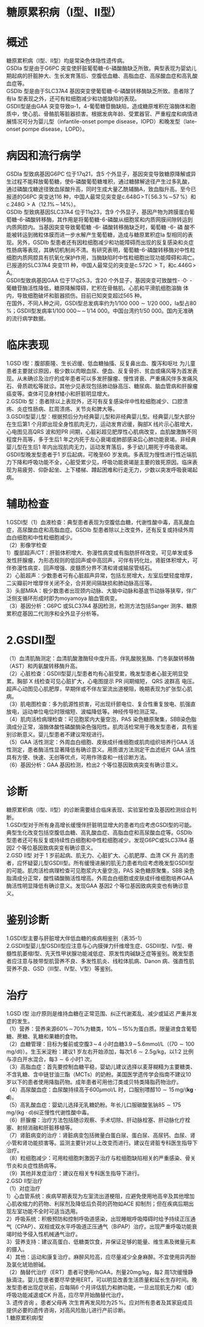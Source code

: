 # 糖原累积病（Ⅰ型、Ⅱ型）  
# 概述  
糖原累积病（Ⅰ型、Ⅱ型）均是常染色体隐性遗传病。  
GSDⅠa 型是由于G6PC 突变使肝脏葡萄糖-6-磷酸酶缺乏所致。典型表现为婴幼儿期起病的肝脏肿大、生长发育落后、空腹低血糖、高脂血症、高尿酸血症和高乳酸血症等。  
GSDⅠb 型是由于SLC37A4 基因突变使葡萄糖-6-磷酸转移酶缺乏所致。患者除了有Ⅰa 型表现之外，还可有粒细胞减少和功能缺陷的表现。  
GSDⅡ型是由GAA 突变导致α-1，4-葡萄糖苷酶缺陷，造成糖原堆积在溶酶体和胞质中，使心肌、骨骼肌等脏器损害。根据发病年龄、受累器官、严重程度和病情进展情况可分为婴儿型（infantile-onset pompe disease，IOPD）和晚发型（late-onset pompe disease，LOPD）。  
# 病因和流行病学  
GSDⅠa 型致病基因G6PC 位于17q21，含5 个外显子，基因突变导致糖原降解或异生过程不能释放葡萄糖，使6-磷酸葡萄糖堆积，通过糖酵解途径产生过多乳酸，通过磷酸戊糖途径致血尿酸升高，同时生成大量乙酰辅酶A，致血脂升高。至今已报道的G6PC 突变达116 种，中国人最常见突变是$\mathrm{c}.648\mathrm{G}\!>\!\mathrm{T}(\,56.3\,\%\!\sim$$57\,\%$）和$\mathrm{c}.248\mathrm{G}{>}\mathrm{A}$（$12.1\%\!\sim\!14\%$）。  
GSDⅠb 型致病基因SLC37A4 位于11q23，含9 个外显子，基因产物为跨膜蛋白葡萄糖-6-磷酸转移酶，其作用是将葡萄糖-6-磷酸从细胞浆和内质网膜间隙转运到内质网腔内。当基因突变导致葡萄糖 -6- 磷酸转移酶缺乏时，葡萄糖 -6- 磷 酸不能被转运到微粒体膜而进一步水解产生葡萄糖，造成与糖原累积症Ⅰa 型相同的表现。另外，GSDⅠb 型患者还有因粒细胞减少和功能障碍而出现的反复感染和炎症性肠病等表现，其确切机制尚不清。有研究表明，葡萄糖-6-磷酸转移酶对中性粒细胞内质网腔具有抗氧化保护作用，当酶缺陷时中性粒细胞出现功能障碍和凋亡。已报道的SLC37A4 突变111 种，中国人最常见的突变是$\mathrm{c}.572\mathrm{C}{>}\mathrm{T}$，和$\mathrm{c.446G\!>\!A}$。  
GSDⅡ型致病基因GAA 位于17q25.3，含20 个外显子，基因突变可致酸性- $\cdot0\cdot$ - 葡糖苷酶活性降低，糖原降解障碍，贮积在骨骼肌、心肌和平滑肌细胞溶酶 体内，导致细胞破坏和脏器损伤。目前已知突变超过565 种。  
在国外，不同人种之间，GSDⅠ型总发病率约为$1/100\ 000{\sim}1/20\ 000$，Ⅰa型占$80\,\%$；GSDⅡ型发病率$1/100\;000{\sim}\!\sim\!1/14\;000$。中国台湾约1/50 000。国内无准确的流行病学数据。  
# 临床表现  
1.GSD Ⅰ型：腹部膨隆、生长迟缓、低血糖抽搐、反复鼻出血、腹泻和呕吐 为儿童患者主要就诊原因，极少数以肉眼血尿、便血、反复骨折、贫血或痛风等为首发表现。从未确诊及治疗的成年患者可以多发肝腺瘤、慢性肾衰、严重痛风伴多发痛风石、骨质疏松等就诊。其他少见表现包括肺动脉高压、糖尿病、脑血管病和肝腺瘤癌变等。查体可见身材矮小和肝脏明显增大。  
2.GSDⅠb 型：患者除以上表现外，还可有反复感染伴中性粒细胞减少、口腔溃疡、炎症性肠病、肛周溃疡、关节炎和脾大等。  
3.GSDⅡ型婴儿型：根据预后分为经典婴儿型和非经典婴儿型。经典婴儿型大部分在生后第1 个月即出现全身性肌肉无力，运动发育迟缓，胸部X 线片示心脏增大，心电图见高QRS 波和短PR 间期，心脏彩超见肥厚性心肌病改变，血肌酸激酶不同程度升高等，多于生后1 年之内死于左心衰竭或肺部感染后心肺功能衰竭。非经典婴儿型在生后1 年内出现肌肉无力，运动发育落后，多于幼儿期死于呼吸衰竭。  
GSDⅡ型晚发型患者于1 岁后起病，可晚至60 岁发病。多表现为慢性进行性近端肌力下降和呼吸功能不全，心脏受累少见，呼吸功能衰竭是主要的致死原因。临床表现为易疲劳、仰卧起坐、上下楼梯、蹲起困难和行走无力，少数以突发呼吸衰竭起病。  
# 辅助检查  
1.GSDⅠ型（1）血液检查：典型患者表现为空腹低血糖，代谢性酸中毒，高乳酸血症，高尿酸血症和高脂血症。GSDⅠb 型患者除以上改变外，还有反复或持续外周血白细胞和中性粒细胞减少。  
（2）影像学检查  
1）腹部超声/CT：肝脏体积增大、弥漫性病变或有脂肪肝样改变。可见单发或多发性肝腺瘤，为形态规则的低回声或中高回声，可伴有钙化灶。肾脏体积增大，可伴弥漫性病变、回声增强、皮髓质分界不清和肾或输尿管结石。  
2）心脏超声：少数患者可有心脏超声异常，包括左房增大，左室后壁轻度增厚，二尖瓣前叶增厚伴关闭不全，合并房间隔缺损和肺动脉高压等。  
3）头部MRA：极少数患者出现颈内动脉、大脑中动脉和基底节动脉等狭窄，伴广泛侧支循环形成时即为moyamoya 脑血管病变。  
（3）基因分析：G6PC 或SLC37A4 基因检测，检测方法包括Sanger 测序、糖原累积症基因二代测序和全外显子分析等。  
# 2.GSDⅡ型  
（1）血清肌酶测定：血清肌酸激酶轻中度升高，伴乳酸脱氢酶、门冬氨酸转移酶（AST）和丙氨酸转移酶升高。  
（2）心脏检查：GSDⅡ型婴儿型患者均有心脏受累，晚发型患者心脏无明显受累。胸部 X  线检查可见心脏扩大，心电图提示 PR  间期缩短， QRS  波群高 电压。超声心动图见心肌肥厚，早期伴或不伴左室流出道梗阻，晚期表现为扩张型心肌病。  
（3）肌电图检查：多为肌源性损害，可出现纤颤电位、复合性重复放电、肌强直放电，运动单位电位时限缩短、波幅降低等。神经传导检测正常。  
（4）肌肉活检病理检查：可见胞浆内大量空泡，PAS 染色糖原聚集，SBB染色脂滴成分正常，溶酶体酸性磷酸酶染色强阳性。肌肉活检常用于晚发型患者，具有鉴别诊断意义。婴儿型患者不建议常规进行。  
（5）GAA 活性测定：外周血白细胞、皮肤成纤维细胞或肌肉组织培养行GAA  活性测定，患者酶活性显著降低有确诊意义。用质谱方法测定干血滤纸片 GAA 活性具有方便、快速、无创等优点，可用作筛查和一线诊断方法。  
（6）基因分析：GAA 基因检测，检出2 个等位基因致病突变有确诊意义。  
# 诊断  
糖原累积病（Ⅰ型、Ⅱ型）的诊断需要结合临床表现、实验室检查及基因检测综合判断。  
1.GSDⅠ型对于所有身高增长缓慢伴肝脏明显增大的患者均应考虑GSDⅠ型的可能。典型生化改变包括空腹低血糖、高乳酸血症、高脂血症和高尿酸血症等。GSDⅠb 型患者还可有反复或持续性白细胞和中性粒细胞减少。发现G6PC或SLC37A4 基因2 个等位基因致病突变有确诊意义。  
2.GSD Ⅱ型 对于 1  岁前起病、肌无力、心脏扩大、心肌肥厚、血清 CK  升 高的患者，应怀疑婴儿型GSDⅡ型。所有缓慢进展的肌无力患者均应考虑晚发型GSDⅡ型的可能。肌肉活检病理检查可见胞浆内大量空泡，PAS 染色糖原聚集，SBB 染色脂滴成分正常，酸性磷酸酶活性增高。外周血白细胞或皮肤成纤维细胞培养GAA 酶活性明显降低有确诊意义。发现GAA 基因2 个等位基因致病突变也有确诊意义。  
# 鉴别诊断  
1.GSDⅠ型主要与肝脏增大伴低血糖的疾病相鉴别（表35-1）  
2.GSDⅡ型婴儿型GSDⅡ型应注意与心内膜弹力纤维增生症、GSDⅢ型、Ⅳ型、脊髓性肌萎缩Ⅰ型、先天性甲状腺功能减低症、原发性肉碱缺乏症等鉴别。晚发型患者应注意与肢带型肌营养不良、多发性肌炎、线粒体肌病、Danon 病、强直性肌营养不良、GSD（Ⅲ型、Ⅳ型、Ⅴ型）等鉴别。  
# 治疗  
1.GSD Ⅰ型 治疗原则是维持血糖在正常范围、纠正代谢紊乱、减少或延迟 严重并发症的发生。  
（1）营养：营养来源$60\%\!\sim\!70\%$为糖类，$10\%\!\sim\!15\%$为蛋白质。限量进食含葡萄糖、蔗糖、乳糖和果糖的食物。  
（2）血糖管理：目标为餐前或空腹$3\!\sim\!4$ 小时血糖$3.9\!\sim\!5.6\mathrm{mmol/L}$（$(70 \sim 100\, \mathrm{mg/dl})$）。生玉米淀粉：建议1 岁左右开始添加，每次$1.6{\sim}2.5\mathrm{g/kg}$，以1:2 比例与凉白开水混合，每$3{\sim}6$ 小时1 次。  
（3）高脂血症：首先要控制血糖平稳，婴幼儿建议选择以麦芽糊精为主要糖类、不含乳糖、含中链甘油三酯（MCTs）的奶粉。美国医学遗传学会指南不建议10 岁以下的患者使用降脂药物。成年患者可用他汀类或贝特类降脂药物治疗。  
（4）高尿酸血症：血尿酸持续高于$600\mu\mathrm{mol}/\mathrm{L}$ 时，口服别嘌醇$10 \sim 15\, \mathrm{mg}/(\mathbf{kg} \cdot \mathbf{d})$。  
（5）高乳酸血症：婴幼儿选择无乳糖奶粉。年长儿口服碳酸氢钠$85 \sim 175\, \mathrm{mg}/(\mathrm{kg} \cdot \mathrm{d})$纠正慢性代谢性酸中毒。  
（6）肝腺瘤：治疗方法包括随诊观察、手术切除、肝动脉栓塞、肝动脉化疗栓塞、射频消融和肝脏移植等。  
（7）肾脏病变的治疗：肾脏病变包括微量白蛋白尿、蛋白尿、高尿钙、血尿、肾小管和肾功能损害等。监测主要针对以上改变而进行。建议在肾脏专科医生指导下治疗。  
（8）粒细胞减少：可用粒细胞刺激因子治疗与粒细胞缺陷相关的严重感染、骨关节炎和炎症性肠病等。  
（9）其他并发症治疗：建议在相关专科医生指导下进行。  
2.GSD Ⅱ型治疗  
（1）对症治疗  
1）心血管系统：疾病早期表现为左室流出道梗阻，应避免使用地高辛及其他增加心肌收缩力的药物、利尿剂及降低后负荷的药物如ACE 抑制剂；但在疾病后期出现左室功能不全时可适当选用。  
2）呼吸系统：积极预防和控制呼吸道感染，出现睡眠呼吸障碍时给予持续正压通气（CPAP）、双相或双水平呼吸道正压通气（BiPAP）治疗。出现严重呼吸功能衰竭时给予侵入性机械通气治疗。  
3）营养支持：建议高蛋白、低糖类饮食，并保证足够的能量、维生素及微量元素的摄入。  
4）其他：运动和康复治疗。麻醉风险高，应尽量减少全身麻醉。不宜使用异丙酚及氯化琥珀胆碱。  
（2）酶替代治疗（ERT）患者可使用rhGAA，剂量$20\mathrm{mg/kg}$，每2 周1次缓慢静脉滴注。婴儿型患者要尽早使用ERT，可以明显改善生活质量和延长生存时间。晚发型患者出现症状前，应每隔6 个月评估肌力和肺功能，一旦出现肌无力和（或）呼吸功能减退或CK 升高，应尽早开始酶替代治疗。  
3. 遗传咨询 。患者父母再 次生育再发风险为$25\,\%$。应对所有患者及其家庭成员提供必要的遗传咨询，对高风险胎儿进行产前诊断。  
1.糖原累积病Ⅰ型  
